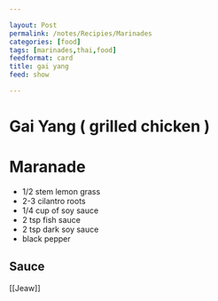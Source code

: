 ```yaml
---

layout: Post
permalink: /notes/Recipies/Marinades
categories: [food]
tags: [marinades,thai,food]
feedformat: card
title: gai yang
feed: show

---
```



# Gai Yang ( grilled chicken ) 


# Maranade
- 1/2 stem lemon grass
- 2-3 cilantro roots
- 1/4 cup of soy sauce
- 2 tsp fish sauce
- 2 tsp dark soy sauce
- black pepper


## Sauce 
[[Jeaw]]

